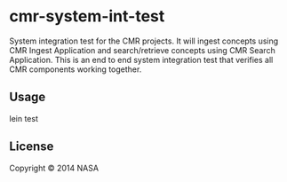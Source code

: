 # cmr-system-int-test

System integration test for the CMR projects. It will ingest concepts using CMR Ingest Application and search/retrieve concepts using CMR Search Application. This is an end to end system integration test that verifies all CMR components working together.

## Usage

lein test

## License

Copyright © 2014 NASA
